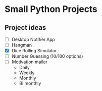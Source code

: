 # Small Python Projects
## Project ideas
- [ ] Desktop Notifier App
- [ ] Hangman
- [x] Dice Rolling Simulator
- [ ] Number Guessing (10/100 options)
- [ ] Motivation mailer
  - Daily
  - Weekly
  - Monthly
  - Bi monthly